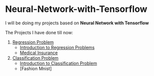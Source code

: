 # Neural-Network-with-Tensorflow

I will be doing my projects based on **Neural Network with Tensorflow**

The Projects I have done till now:
1. [Regression Problem](https://github.com/ChandrashekharRobbi/Neural-Network-with-Tensorflow/tree/main/Regression%20Neural%20Networks)
    * [Introduction to Regression Problems](https://github.com/ChandrashekharRobbi/Neural-Network-with-Tensorflow/tree/main/Regression%20Neural%20Networks/Introduction%20to%20Regression%20Neural%20Network)
    * [Medical Insurance](https://github.com/ChandrashekharRobbi/Neural-Network-with-Tensorflow/tree/main/Regression%20Neural%20Networks/Regression%20Problems/Medical%20Insurance)
2. [Classification Problem](https://github.com/ChandrashekharRobbi/Neural-Network-with-Tensorflow/tree/main/Classification%20Neural%20Networks)
   * [Introduction to Classification Problem](https://github.com/ChandrashekharRobbi/Neural-Network-with-Tensorflow/tree/main/Classification%20Neural%20Networks/Introduction%20to%20Classification%20Neural%20Network)
   * [Fashion Mnist]
